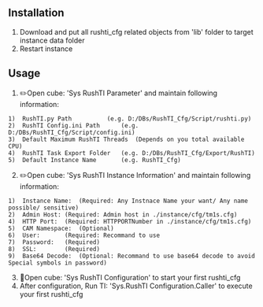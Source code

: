 ## Installation

1. Download and put all rushti_cfg related objects from 'lib' folder to target instance data folder
2. Restart instance

## Usage
1. ✏️Open cube: 'Sys RushTI Parameter' and maintain following information:
>
	1)	RushTI.py Path 			(e.g. D:/DBs/RushTI_Cfg/Script/rushti.py)
	2)	RushTI Config.ini Path 		(e.g. D:/DBs/RushTI_Cfg/Script/config.ini)
   	3) 	Default Maximum RushTI Threads 	(Depends on you total available CPU)
	4) 	RushTI Task Export Folder 	(e.g. D:/DBs/RushTI_Cfg/Export/RushTI)
	5) 	Default Instance Name 		(e.g. RushTI_Cfg)
>
2. ✏️Open cube: 'Sys RushTI Instance Information' and maintain following information:
>
	1)	Instance Name:	(Required: Any Instnace Name your want/ Any name possible/ sensitive)
	2)	Admin Host:	(Required: Admin host in ./instance/cfg/tm1s.cfg)
	4)	HTTP Port:	(Required: HTTPPORTNumber in ./instance/cfg/tm1s.cfg)
	5)	CAM Namespace:	(Optional)
	6)	User:		(Required: Recommand to use 
	7)	Password:	(Required)
	8)	SSL: 		(Required)
	9)	Base64 Decode:	(Optional: Recommand to use base64 decode to avoid Special symbols in password)
>
3. 💪Open cube: 'Sys RushTI Configuration' to start your first rushti_cfg
4. After configuration, Run TI: 'Sys.RushTI Configuration.Caller' to execute your first rushti_cfg
